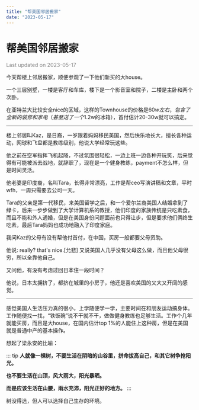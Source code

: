 ```yaml
---
title: "帮美国邻居搬家"
date: "2023-05-17"
---
```

# 帮美国邻居搬家

<font color=gray>Last updated on 2023-05-17</font>

今天帮楼上邻居搬家，顺便参观了一下他们新买的大house。

一个三层别墅，一楼是客厅和车库，楼下是一个影音室和院子，二楼是主卧和两个次卧。

在亚特兰大比较安全nice的区域，这样的Townhouse的价格是$60w左右，包含了全新的装修和家电（甚至送了一个$1.2w的冰箱），首付估计20-30w就可以搞定。

---

楼上邻居叫Kaz，是日裔，一岁跟着妈妈移民美国，然后快乐地长大，擅长各种运动，网球和飞盘都是教练级别，他说大学经常玩这些。

他之前在空军指挥飞机起降，不过氛围很轻松，一边上班一边各种开玩笑，后来觉得有可能被派去战地，就辞职了，现在是一个健身教练，payment不怎么样，但是时间灵活。

他老婆是印度裔，名叫Tara，长得非常漂亮，工作是帮ceo写演讲稿和文章，平时wfh，一周只需要去公司一天。

Tara的父亲是第一代移民，来美国留学之后，和一个爱尔兰裔美国人结婚拿到了绿卡，后来一步步做到了大学计算机系的教授，他们印度的家族传统是只吃素食，而且不能和外人通婚，但是在美国身份问题面前也只得让步，但是要求他们俩终生吃素，最后Tara妈妈也成功地融入了印度家庭。

我问Kaz的父母有没有帮他付首付，在中国，买房一般都要父母资助。

他说: really? that's nice.[允悲] 又说美国人几乎没有父母这么做，而且他父母很穷，所以全靠他自己。

又问他，有没有考虑过回日本住一段时间？

他说，日本太拥挤了，都挤在城里的小房子，他还是喜欢美国的又大又开阔的感觉。

---

感觉美国人生活压力真的很小，上学随便学一学，主要时间在和朋友运动搞身体。工作随便找一找，“铁饭碗”说不干就不干，做做健身教练也足够生活。工作个几年就能买房，而且是大house，在国内估计top 1%的人能住上这种房，但是在美国就是普通中产的基本操作。

想起了梁永安的比喻：

::: tip
**人就像一棵树，不要生活在阴暗的山谷里，拼命拔高自己，和其它树争抢阳光。**

**也不要生活在山顶，风大雨大，阳光暴晒。**

**而是应该生活在山腰，雨水充沛，阳光正好的地方。**
:::

树没得选，但人可以选择自己生存的环境。